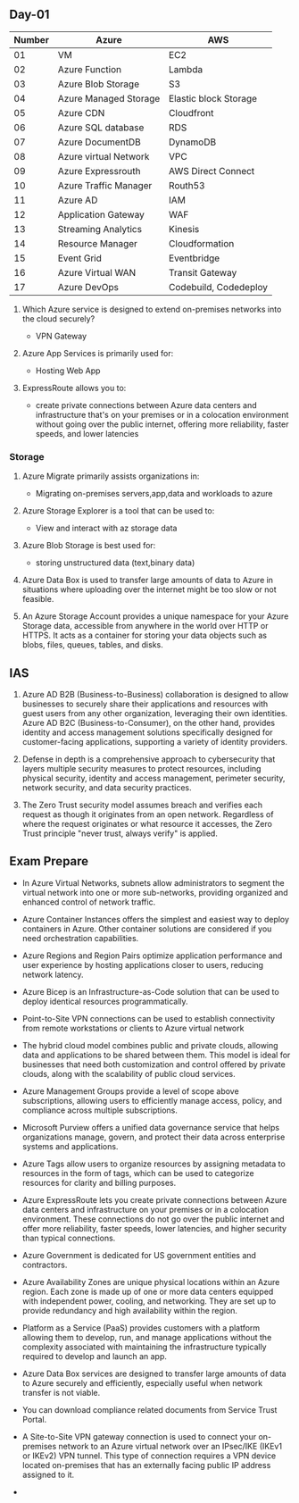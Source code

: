## Day-01

| Number       | Azure                | AWS  |
|--------------|-----------------------------|---------|
| 01 | VM  | EC2 |
| 02          | Azure Function        | Lambda |
| 03     | Azure Blob Storage   | S3 |
| 04     | Azure Managed Storage   | Elastic block Storage |
| 05     | Azure CDN   | Cloudfront |
| 06     | Azure SQL database    | RDS |
| 07     | Azure DocumentDB   | DynamoDB |
| 08     | Azure virtual Network   | VPC |
| 09     | Azure Expressrouth   | AWS Direct Connect |
| 10     | Azure Traffic Manager    | Routh53 |
| 11     | Azure AD   | IAM |
| 12     | Application Gateway   | WAF |
| 13     | Streaming Analytics   | Kinesis |
| 14     | Resource Manager   | Cloudformation |
| 15     | Event Grid   | Eventbridge |
| 16     | Azure Virtual WAN   | Transit Gateway |
| 17     | Azure DevOps  | Codebuild, Codedeploy  |

01. Which Azure service is designed to extend on-premises networks into the cloud securely?
      - VPN Gateway

02. Azure App Services is primarily used for:
      - Hosting Web App

03. ExpressRoute allows you to:
      - create private connections between Azure data centers and infrastructure that's on your premises or in a colocation environment without going over the public internet, offering more reliability, faster speeds, and lower latencies

### Storage

01. Azure Migrate primarily assists organizations in:
      - Migrating on-premises servers,app,data and workloads to azure

02. Azure Storage Explorer is a tool that can be used to:
      - View and interact with az storage data

03. Azure Blob Storage is best used for:
      - storing unstructured data (text,binary data)

04. Azure Data Box is used to transfer large amounts of data to Azure in situations where uploading over the internet might be too slow or not feasible.

05. An Azure Storage Account provides a unique namespace for your Azure Storage data, accessible from anywhere in the world over HTTP or HTTPS. It acts as a container for storing your data objects such as blobs, files, queues, tables, and disks.

## IAS

01. Azure AD B2B (Business-to-Business) collaboration is designed to allow businesses to securely share their applications and resources with guest users from any other organization, leveraging their own identities.
    Azure AD B2C (Business-to-Consumer), on the other hand, provides identity and access management solutions specifically designed for customer-facing applications, supporting a variety of identity providers.

02. Defense in depth is a comprehensive approach to cybersecurity that layers multiple security measures to protect resources, including physical security, identity and access management, perimeter security, network security, and data security practices.

03. The Zero Trust security model assumes breach and verifies each request as though it originates from an open network. Regardless of where the request originates or what resource it accesses, the Zero Trust principle "never trust, always verify" is applied.

## Exam Prepare

- In Azure Virtual Networks, subnets allow administrators to segment the virtual network into one or more sub-networks, providing organized and enhanced control of network traffic.

- Azure Container Instances offers the simplest and easiest way to deploy containers in Azure. Other container solutions are considered if you need orchestration capabilities.

- Azure Regions and Region Pairs optimize application performance and user experience by hosting applications closer to users, reducing network latency.

- Azure Bicep is an Infrastructure-as-Code solution that can be used to deploy identical resources programmatically.

- Point-to-Site VPN connections can be used to establish connectivity from remote workstations or clients to Azure virtual network

- The hybrid cloud model combines public and private clouds, allowing data and applications to be shared between them. This model is ideal for businesses that need both customization and control offered by private clouds, along with the scalability of public cloud services.

- Azure Management Groups provide a level of scope above subscriptions, allowing users to efficiently manage access, policy, and compliance across multiple subscriptions.

- Microsoft Purview offers a unified data governance service that helps organizations manage, govern, and protect their data across enterprise systems and applications.

- Azure Tags allow users to organize resources by assigning metadata to resources in the form of tags, which can be used to categorize resources for clarity and billing purposes.

- Azure ExpressRoute lets you create private connections between Azure data centers and infrastructure on your premises or in a colocation environment. These connections do not go over the public internet and offer more reliability, faster speeds, lower latencies, and higher security than typical connections.

- Azure Government is dedicated for US government entities and contractors.

- Azure Availability Zones are unique physical locations within an Azure region. Each zone is made up of one or more data centers equipped with independent power, cooling, and networking. They are set up to provide redundancy and high availability within the region.

- Platform as a Service (PaaS) provides customers with a platform allowing them to develop, run, and manage applications without the complexity associated with maintaining the infrastructure typically required to develop and launch an app.

- Azure Data Box services are designed to transfer large amounts of data to Azure securely and efficiently, especially useful when network transfer is not viable.

- You can download compliance related documents from Service Trust Portal.

- A Site-to-Site VPN gateway connection is used to connect your on-premises network to an Azure virtual network over an IPsec/IKE (IKEv1 or IKEv2) VPN tunnel. This type of connection requires a VPN device located on-premises that has an externally facing public IP address assigned to it.

- 

